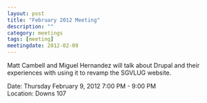 ```yaml
---
layout: post
title: "February 2012 Meeting"
description: ""
category: meetings
tags: [meeting]
meetingdate: 2012-02-09
---
```


Matt Cambell and Miguel Hernandez will talk about Drupal and their experiences 
with using it to revamp the SGVLUG website.                                    
                                                                             
Date: Thursday February 9, 2012 7:00 PM - 9:00 PM                                
Location: Downs 107                                         
